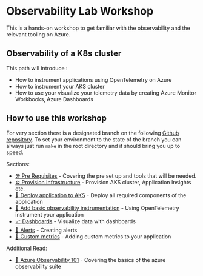 # Observability Lab Workshop

This is a hands-on workshop to get familiar with the observability and the relevant tooling on Azure.

## Observability of a K8s cluster

This path will introduce :

- How to instrument applications using OpenTelemetry on Azure
- How to instrument your AKS cluster
- How to use your visualize your telemetry data by creating Azure Monitor Workbooks, Azure Dashboards

## How to use this workshop

For very section there is a designated branch on the following [Github repository](https://github.com/observability-lab-cse/observability-lab).
To set your environment to the state of the branch you can always just run `make` in the root directory and it should bring you up to speed.

Sections:

- [⚒️ Pre Requisites](./00-pre-requisite/README.md) - Covering the pre set up and tools that will be
  needed.
- [⚙️ Provision Infrastructure](./01-provision-infrastructure/README.md) - Provision AKS cluster, Application Insights etc.
- [🧩 Deploy application to AKS](./02-deploy-application/README.md) - Deploy all required components of the application
- [🔎 Add basic observability instrumentation](./03-add-basic-observability-instrumentation/README.md) - Using OpenTelemetry instrument your application
- [📈 Dashboards](./04-vizualisation/README.md) - Visualize data with dashboards
- [🚨 Alerts](./05-alert/README.md) - Creating alerts
- [🌟 Custom metrics](./07-custom-metrics/README.md) - Adding custom metrics to your application

Additional Read:

- [📖 Azure Observability 101](./10-azure-observabity-101/README.md) - Covering the basics of the azure observability suite
